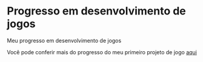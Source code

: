 # Progresso em desenvolvimento de jogos
Meu progresso em desenvolvimento de jogos

Você pode conferir mais do progresso do meu primeiro projeto de jogo [aqui](https://trello.com/b/bwsNyL5l/cleber-o-matador-de-mortos)
